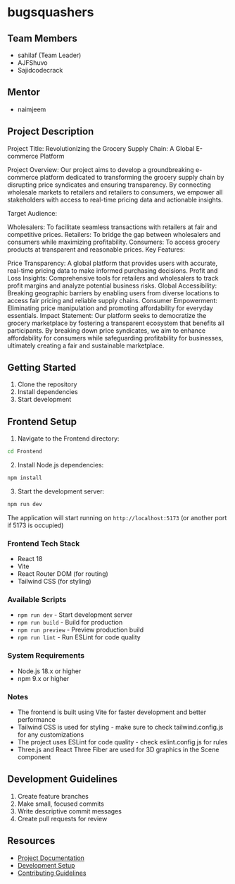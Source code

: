 # bugsquashers

## Team Members
- sahilaf (Team Leader)
- AJFShuvo
- Sajidcodecrack

## Mentor
- naimjeem

## Project Description
Project Title: Revolutionizing the Grocery Supply Chain: A Global E-commerce Platform

Project Overview:
Our project aims to develop a groundbreaking e-commerce platform dedicated to transforming the grocery supply chain by disrupting price syndicates and ensuring transparency. By connecting wholesale markets to retailers and retailers to consumers, we empower all stakeholders with access to real-time pricing data and actionable insights.

Target Audience:

Wholesalers: To facilitate seamless transactions with retailers at fair and competitive prices.
Retailers: To bridge the gap between wholesalers and consumers while maximizing profitability.
Consumers: To access grocery products at transparent and reasonable prices.
Key Features:

Price Transparency: A global platform that provides users with accurate, real-time pricing data to make informed purchasing decisions.
Profit and Loss Insights: Comprehensive tools for retailers and wholesalers to track profit margins and analyze potential business risks.
Global Accessibility: Breaking geographic barriers by enabling users from diverse locations to access fair pricing and reliable supply chains.
Consumer Empowerment: Eliminating price manipulation and promoting affordability for everyday essentials.
Impact Statement:
Our platform seeks to democratize the grocery marketplace by fostering a transparent ecosystem that benefits all participants. By breaking down price syndicates, we aim to enhance affordability for consumers while safeguarding profitability for businesses, ultimately creating a fair and sustainable marketplace.


## Getting Started
1. Clone the repository
2. Install dependencies
3. Start development

## Frontend Setup
1. Navigate to the Frontend directory:
```bash
cd Frontend
```

2. Install Node.js dependencies:
```bash
npm install
```

3. Start the development server:
```bash
npm run dev
```
The application will start running on `http://localhost:5173` (or another port if 5173 is occupied)

### Frontend Tech Stack
- React 18
- Vite
- React Router DOM (for routing)
- Tailwind CSS (for styling)

### Available Scripts
- `npm run dev` - Start development server
- `npm run build` - Build for production
- `npm run preview` - Preview production build
- `npm run lint` - Run ESLint for code quality

### System Requirements
- Node.js 18.x or higher
- npm 9.x or higher

### Notes
- The frontend is built using Vite for faster development and better performance
- Tailwind CSS is used for styling - make sure to check tailwind.config.js for any customizations
- The project uses ESLint for code quality - check eslint.config.js for rules
- Three.js and React Three Fiber are used for 3D graphics in the Scene component

## Development Guidelines
1. Create feature branches
2. Make small, focused commits
3. Write descriptive commit messages
4. Create pull requests for review

## Resources
- [Project Documentation](docs/)
- [Development Setup](docs/setup.md)
- [Contributing Guidelines](CONTRIBUTING.md)
